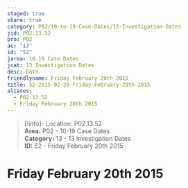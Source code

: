 ```yaml
---  
staged: true  
share: true  
category: P02/10-to-19-Case-Dates/13-Investigation-Dates  
jid: P02.13.52  
pro: P02  
ac: "13"  
id: "52"  
jarea: 10-19 Case Dates  
jcat: 13 Investigation Dates  
desc: Date  
friendlyname: Friday February 20th 2015  
title: 52-2015-02-20-Friday-February-20th-2015  
aliases:  
  - P02.13.52  
  - Friday February 20th 2015  
---  
```

  
>[!info]- Location: P02.13.52  
>**Area:** P02 - 10-19 Case Dates  
>**Category:** 13 - 13 Investigation Dates  
>**ID:** 52 - Friday February 20th 2015  
  
# Friday February 20th 2015  
